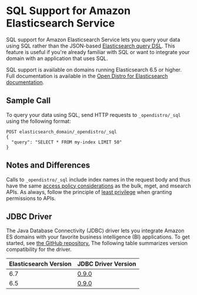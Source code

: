 # SQL Support for Amazon Elasticsearch Service<a name="sql-support"></a>

SQL support for Amazon Elasticsearch Service lets you query your data using SQL rather than the JSON\-based [Elasticsearch query DSL](https://opendistro.github.io/for-elasticsearch-docs/docs/elasticsearch/full-text/)\. This feature is useful if you're already familiar with SQL or want to integrate your domain with an application that uses SQL\.

SQL support is available on domains running Elasticsearch 6\.5 or higher\. Full documentation is available in the [Open Distro for Elasticsearch documentation](https://opendistro.github.io/for-elasticsearch-docs/docs/sql/)\.

## Sample Call<a name="sql-sample"></a>

To query your data using SQL, send HTTP requests to `_opendistro/_sql` using the following format:

```
POST elasticsearch_domain/_opendistro/_sql
{
  "query": "SELECT * FROM my-index LIMIT 50"
}
```

## Notes and Differences<a name="sql-diff"></a>

Calls to `_opendistro/_sql` include index names in the request body and thus have the same [access policy considerations](es-ac.md#es-ac-advanced) as the bulk, mget, and msearch APIs\. As always, follow the principle of [least privilege](https://docs.aws.amazon.com/IAM/latest/UserGuide/best-practices.html#grant-least-privilege) when granting permissions to APIs\.

## JDBC Driver<a name="jdbc-driver"></a>

The Java Database Connectivity \(JDBC\) driver lets you integrate Amazon ES domains with your favorite business intelligence \(BI\) applications\. To get started, see [the GitHub repository\.](https://github.com/opendistro-for-elasticsearch/sql-jdbc) The following table summarizes version compatibility for the driver\.


| Elasticsearch Version | JDBC Driver Version | 
| --- | --- | 
| 6\.7 | [0\.9\.0](https://d3g5vo6xdbdb9a.cloudfront.net/downloads/elasticsearch-clients/opendistro-sql-jdbc/opendistro-sql-jdbc-0.9.0.0.jar) | 
| 6\.5 | [0\.9\.0](https://d3g5vo6xdbdb9a.cloudfront.net/downloads/elasticsearch-clients/opendistro-sql-jdbc/opendistro-sql-jdbc-0.9.0.0.jar) | 